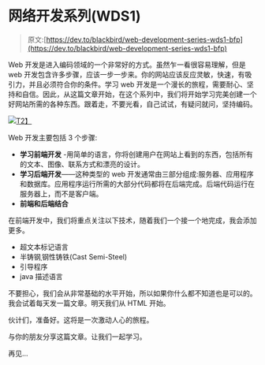 # 网络开发系列(WDS1)

> 原文:[https://dev.to/blackbird/web-development-series-wds1-bfp](https://dev.to/blackbird/web-development-series-wds1-bfp)

Web 开发是进入编码领域的一个非常好的方式。虽然乍一看很容易理解，但是 web 开发包含许多步骤，应该一步一步来。你的网站应该反应灵敏，快速，有吸引力，并且必须符合你的条件。学习 web 开发是一个漫长的旅程，需要耐心、坚持和自信。因此，从这篇文章开始，在这个系列中，我们将开始学习完美创建一个好网站所需的各种东西。跟着走，不要光看，自己试试，有疑问就问，坚持编码。

[![](../Images/5ff6a393e6536314157499407f87d343.png)T2】](https://www.eduonix.com/aDmiN_050716/public/uploads/headerimages/20170301155447.jpg)

Web 开发主要包括 3 个步骤:

*   **学习前端开发** -用简单的语言，你将创建用户在网站上看到的东西，包括所有的文本、图像、联系方式和漂亮的设计。
*   **学习后端开发**——这种类型的 web 开发通常由三部分组成:服务器、应用程序和数据库。应用程序运行所需的大部分代码都将在后端完成。后端代码运行在服务器上，而不是客户端。
*   **前端和后端结合**

在前端开发中，我们将重点关注以下技术，随着我们一个接一个地完成，我会添加更多。

*   超文本标记语言
*   半铸钢ˌ钢性铸铁(Cast Semi-Steel)
*   引导程序
*   java 描述语言

不要担心，我们会从非常基础的水平开始，所以如果你什么都不知道也是可以的。我会试着每天发一篇文章。明天我们从 HTML 开始。

伙计们，准备好。这将是一次激动人心的旅程。

与你的朋友分享这篇文章。让我们一起学习。

再见...